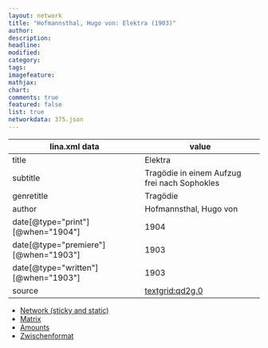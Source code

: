 ```yaml
---
layout: network
title: "Hofmannsthal, Hugo von: Elektra (1903)"
author:
description:
headline:
modified:
category:
tags:
imagefeature: 
mathjax: 
chart: 
comments: true
featured: false
list: true
networkdata: 375.json
---
```

lina.xml data  | value
------------- | -------------
title|Elektra
subtitle|Tragödie in einem Aufzug frei nach Sophokles
genretitle|Tragödie
author|Hofmannsthal, Hugo von
date[@type="print"][@when="1904"]|1904
date[@type="premiere"][@when="1903"]|1903
date[@type="written"][@when="1903"]|1903
source|[textgrid:qd2g.0](https://textgridlab.org/1.0/tgcrud-public/rest/textgrid:qd2g.0/data)



* [Network (sticky and static)](/network375)
* [Matrix](/matrix375)
* [Amounts](/amount375)
* [Zwischenformat](/lina375 )
